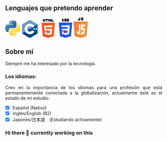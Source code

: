 <div align="justify">

## Lenguajes que pretendo aprender

<a><img src="images/Python-logo.png" width="50" alt="50"></a>
<a><img src="images/C++.png" width="50" alt="50"></a>
<a><img src="images/HTML-logo.png" width="60" alt="50"></a>
<a><img src="images/CSS3-logo.png" width="43" alt="50"></a>
<a><img src="images/js-logo.png" width="46" alt="46"></a>

## Sobre mí
Siempre me ha interesado por la tecnología.

### Los idiomas:
Creo en la importancia de los idiomas para una profesión que está permanentemente conectada a la globalización, actualmente este es el estado de mi estudio:

* [X] Español (Nativo)
* [x] Inglés/English (B2)
* [X] Japonés/日本語　(Estudiando activamente)

### Hi there 👋 currently working on this

</div>

<!--
**IsaiasTolP/IsaiasTolP** is a ✨ _special_ ✨ repository because its `README.md` (this file) appears on your GitHub profile.

Here are some ideas to get you started:

- 🔭 I’m currently working on ...
- 🌱 I’m currently learning ...
- 👯 I’m looking to collaborate on ...
- 🤔 I’m looking for help with ...
- 💬 Ask me about ...
- 📫 How to reach me: ...
- 😄 Pronouns: ...
- ⚡ Fun fact: ...
-->
